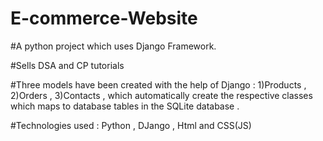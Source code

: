 # E-commerce-Website

#A python project which uses Django Framework. 

#Sells DSA and CP tutorials 

#Three models have been created with the help of Django : 1)Products , 2)Orders , 3)Contacts , which automatically create the respective classes which maps to database tables in the SQLite database .

#Technologies used : Python , DJango , Html and CSS(JS)
